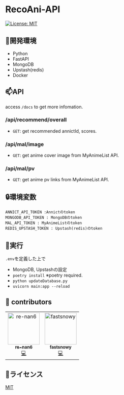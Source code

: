 # RecoAni-API
<p>
    <a href="https://opensource.org/licenses/MIT">
        <img src="https://img.shields.io/badge/License-MIT-yellow.svg" alt="License: MIT" />
    </a>
</p>

## 📗開発環境
- Python
- FastAPI
- MongoDB
- Upstash(redis)
- Docker
## 📫API
access `/docs` to get more infomation.
### /api/recommend/overall
- `GET`: get recommended annictId, scores.

### /api/mal/image
- `GET`: get anime cover image from MyAnimeList API.

### /api/mal/pv
- `GET`: get anime pv links from MyAnimeList API.

## 🔒環境変数
```
ANNICT_API_TOKEN :Annictのtoken
MONGODB_API_TOKEN : MongoDBのtoken
MAL_API_TOKEN : MyAnimeListのtoken
REDIS_UPSTASH_TOKEN : Upstash(redis)のtoken
```
## 🚀実行
`.env`を定義した上で
- MongoDB, Upstashの設定
- `poetry install` ※poetry required.
- `python updateDatabase.py`
- `uvicorn main:app --reload`

## 👥 contributors
<table>
  <tbody>
    <tr>
      <td align="center"><a href="https://github.com/re-nan6"><img src="https://avatars.githubusercontent.com/u/67001442?v=4" width="100px;" alt="re-nan6"/><br /><sub><b>re-nan6</b></sub></a><br /><a href="https://github.com/re-nan6/RecoAni/commits?author=re-nan6" title="Code">💻</a></td>
      <td align="center"><a href="https://github.com/fastsnowy"><img src="https://avatars.githubusercontent.com/u/61731151?v=4" width="100px;" alt="fastsnowy"/><br /><sub><b>fastsnowy</b></sub></a><br /><a href="https://github.com/re-nan6/RecoAni/commits?author=fastsnowy" title="Code">💻</a></td>
    </tr>
   </tbody>
</table>

## 📄ライセンス
[MIT](LICENSE)
